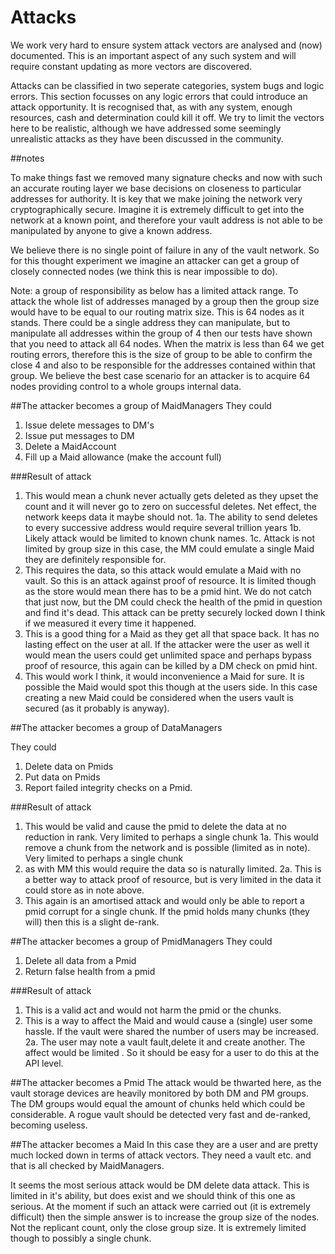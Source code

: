 # Attacks

We work very hard to ensure system attack vectors are analysed and (now) documented. This is an important aspect of any such system and will require constant updating as more vectors are discovered.

Attacks can be classified in two seperate categories, system bugs and logic errors. This section focusses on any logic errors that could introduce an attack opportunity. It is recognised that, as with any system, enough resources, cash and determination could kill it off. We try to limit the vectors here to be realistic, although we have addressed some seemingly unrealistic attacks as they have been discussed in the community.

##notes

To make things fast we removed many signature checks and now with such an accurate routing layer we base decisions on closeness to particular addresses for authority.  It is key that we make joining the network very cryptographically secure. Imagine it is extremely difficult to get into the network at a known point, and therefore your vault address is not able to be manipulated by anyone to give a known address.

We believe there is no single point of failure in any of the vault network. So for this thought experiment we imagine an attacker can get a group of closely connected nodes (we think this is near impossible to do).

Note: a group of responsibility as below has a limited attack range. To attack the whole list of addresses managed by a group then the group size would have to be equal to our routing matrix size. This is 64 nodes as it stands. There could be a single address they can manipulate, but to manipulate all addresses within the group of 4 then our tests have shown that you need to attack all 64 nodes. When the matrix is less than 64 we get routing errors, therefore this is the size of group to be able to confirm the close 4 and also to be responsible for the addresses contained within that group. We believe the best case scenario for an attacker is to acquire 64 nodes providing control to a whole groups internal data.


##The attacker becomes a group of MaidManagers
They could
1. Issue delete messages to DM's
2. Issue put messages to DM
3. Delete a MaidAccount
4. Fill up a Maid allowance (make the account full)

###Result of attack

1. This would mean a chunk never actually gets deleted as they upset the count and it will never go to zero on successful deletes. Net effect, the network keeps data it maybe should not.
1a. The ability to send deletes to every successive address would require several trillion years
1b. Likely attack would be limited to known chunk names.
1c. Attack is not limited by group size in this case, the MM could emulate a single Maid they are definitely responsible for.
2. This requires the data, so this attack would emulate a Maid with no vault. So this is an attack against proof of resource. It is limited though as the store would mean there has to be a pmid hint. We do not catch that just now, but the DM could check the health of the pmid in question and find it's dead. This attack can be pretty securely locked down I think if we measured it every time it happened.
3. This is a good thing for a Maid as they get all that space back. It has no lasting effect on the user at all. If the attacker were the user as well it would mean the users could get unlimited space and perhaps bypass proof of resource, this again can be killed by a DM check on pmid hint.
4. This would work I think, it would inconvenience a Maid for sure. It is possible the Maid would spot this though at the users side. In this case creating a new Maid could be considered when the users vault is secured (as it probably is anyway).


##The attacker becomes a group of DataManagers

They could
1. Delete data on Pmids
2. Put data on Pmids
3. Report failed integrity checks on a Pmid.

###Result of attack

1. This would be valid and cause the pmid to delete the data at no reduction in rank. Very limited to perhaps a single chunk
1a. This would remove a chunk from the network and is possible (limited as in note). Very limited to perhaps a single chunk
2. as with MM this would require the data so is naturally limited.
2a. This is a better way to attack proof of resource, but is very limited in the data it could store as in note above.
3. This again is an amortised attack and would only be able to report a pmid corrupt for a single chunk. If the pmid holds many chunks (they will) then this is a slight de-rank.


##The attacker becomes a group of PmidManagers
They could
1. Delete all data from a Pmid
2. Return false health from a pmid

###Result of attack

1. This is a valid act and would not harm the pmid or the chunks.
2. This is a way to affect the Maid and would cause a (single) user some hassle. If the vault were shared the number of users may be increased.
2a. The user may note a vault fault,delete it and create another. The affect would be limited . So it should be easy for a user to do this at the API level.

##The attacker becomes a Pmid
The attack would be thwarted here, as the vault storage devices are heavily monitored by both DM and PM groups. The DM groups would equal the amount of chunks held which could be considerable. A rogue vault should be detected very fast and de-ranked, becoming useless.


##The attacker becomes a Maid
In this case they are a user and are pretty much locked down in terms of attack vectors. They need a vault etc. and that is all checked by MaidManagers.

It seems the most serious attack would be DM delete data attack. This is limited in it's ability, but does exist and we should think of this one as serious. At the moment if such an attack were carried out (it is extremely difficult) then the simple answer is to increase the group size of the nodes. Not the replicant count, only the close group size. It is extremely limited though to possibly a single chunk.




